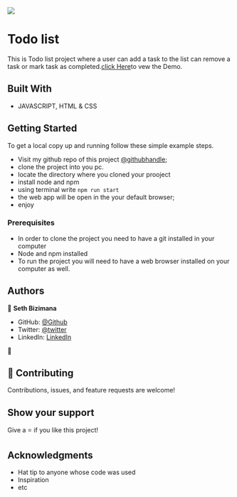 ![](https://img.shields.io/badge/Microverse-blueviolet)

# Todo list

 This is Todo list project where a user can add a task to the list can remove a task or mark task as completed.[click Here]( https://sevenpros.github.io/webpack_project_todolist/)to vew the Demo.


## Built With

- JAVASCRIPT, HTML & CSS


## Getting Started



To get a local copy up and running follow these simple example steps.
- Visit my github repo of this project [@githubhandle](https://github.com/Sevenpros/webpack_project_todolist);
- clone the project into you pc.
- locate the directory where you cloned your prooject
- install node and npm
- using terminal write ```npm run start ```  
- the web app will be open in the your default browser;
- enjoy 

### Prerequisites
- In order to clone the project you need to have a git installed in your computer
- Node and npm installed
- To run the project you will need to have a web browser installed on your computer as well.



## Authors

👤 **Seth Bizimana**

- GitHub: [@Github](https://github.com/Sevenpros)
- Twitter: [@twitter](https://twitter.com/BizimanaSeth)
- LinkedIn: [LinkedIn](https://linkedin.com/in/sethBizimana)

👤

## 🤝 Contributing

Contributions, issues, and feature requests are welcome!



## Show your support

Give a ⭐️ if you like this project!

## Acknowledgments

- Hat tip to anyone whose code was used
- Inspiration
- etc


